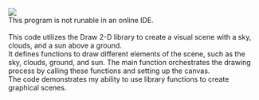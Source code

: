 <picture><img src="https://img.shields.io/badge/TKINTER%202D SCENE-purple?label=py"></picture><br>
This program is not runable in an online IDE.
<br>
<br>
This code utilizes the Draw 2-D library to create a visual scene with a sky, clouds, and a sun above a ground.<br>
It defines functions to draw different elements of the scene, such as the sky, clouds, ground, and sun. The main function orchestrates the drawing process by calling these functions and setting up the canvas.<br>
The code demonstrates my ability to use library functions to create graphical scenes.
